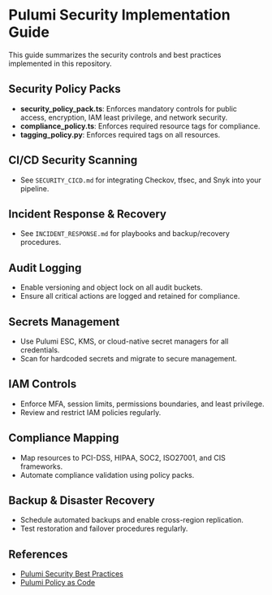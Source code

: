 # Pulumi Security Implementation Guide

This guide summarizes the security controls and best practices implemented in this repository.

## Security Policy Packs
- **security_policy_pack.ts**: Enforces mandatory controls for public access, encryption, IAM least privilege, and network security.
- **compliance_policy.ts**: Enforces required resource tags for compliance.
- **tagging_policy.py**: Enforces required tags on all resources.

## CI/CD Security Scanning
- See `SECURITY_CICD.md` for integrating Checkov, tfsec, and Snyk into your pipeline.

## Incident Response & Recovery
- See `INCIDENT_RESPONSE.md` for playbooks and backup/recovery procedures.

## Audit Logging
- Enable versioning and object lock on all audit buckets.
- Ensure all critical actions are logged and retained for compliance.

## Secrets Management
- Use Pulumi ESC, KMS, or cloud-native secret managers for all credentials.
- Scan for hardcoded secrets and migrate to secure management.

## IAM Controls
- Enforce MFA, session limits, permissions boundaries, and least privilege.
- Review and restrict IAM policies regularly.

## Compliance Mapping
- Map resources to PCI-DSS, HIPAA, SOC2, ISO27001, and CIS frameworks.
- Automate compliance validation using policy packs.

## Backup & Disaster Recovery
- Schedule automated backups and enable cross-region replication.
- Test restoration and failover procedures regularly.

## References
- [Pulumi Security Best Practices](https://www.pulumi.com/docs/guides/secrets/)
- [Pulumi Policy as Code](https://www.pulumi.com/docs/guides/policy-as-code/)
